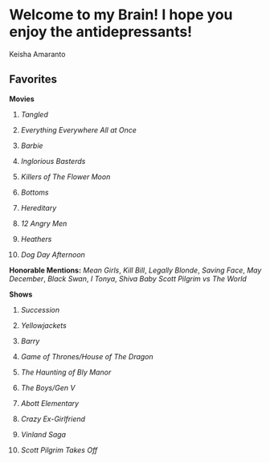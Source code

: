 # Welcome to my Brain! I hope you enjoy the antidepressants!
Keisha Amaranto

## **Favorites**


**Movies**

1. *Tangled*

2. *Everything Everywhere All at Once*

3. *Barbie*

4. *Inglorious Basterds*

5. *Killers of The Flower Moon*

6. *Bottoms*

7. *Hereditary*

8. *12 Angry Men*

9. *Heathers*

10. *Dog Day Afternoon*

**Honorable Mentions:** *Mean Girls*, *Kill Bill*, *Legally Blonde*, *Saving Face*, *May December*, *Black Swan*, *I Tonya*, *Shiva Baby* *Scott Pilgrim vs The World*



**Shows**

1. *Succession*

2. *Yellowjackets*

3. *Barry*

4. *Game of Thrones/House of The Dragon*

5. *The Haunting of Bly Manor*

6. *The Boys/Gen V*

7. *Abott Elementary*

8. *Crazy Ex-Girlfriend*

9. *Vinland Saga*

10. *Scott Pilgrim Takes Off*
